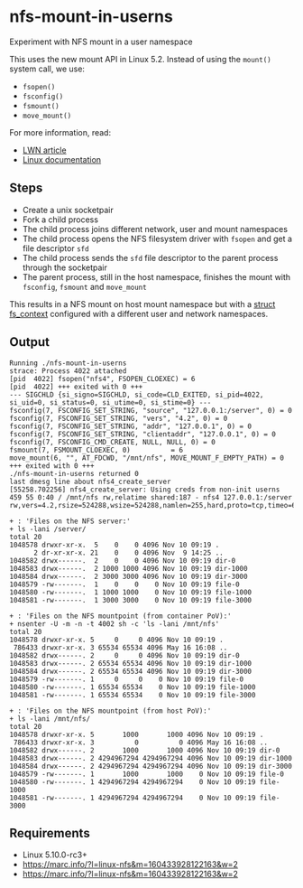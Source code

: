 # nfs-mount-in-userns

Experiment with NFS mount in a user namespace

This uses the new mount API in Linux 5.2. Instead of using the `mount()` system call, we use:
- `fsopen()`
- `fsconfig()`
- `fsmount()`
- `move_mount()`

For more information, read:
- [LWN article](https://lwn.net/Articles/802096/)
- [Linux documentation](https://www.kernel.org/doc/Documentation/filesystems/mount_api.txt)

## Steps

- Create a unix socketpair
- Fork a child process
- The child process joins different network, user and mount namespaces
- The child process opens the NFS filesystem driver with `fsopen` and get a file descriptor `sfd`
- The child process sends the `sfd` file descriptor to the parent process through the socketpair
- The parent process, still in the host namespace, finishes the mount with `fsconfig`, `fsmount` and `move_mount`

This results in a NFS mount on host mount namespace but with a
[struct fs_context](https://github.com/torvalds/linux/blob/v5.6/include/linux/fs_context.h#L97-L98)
configured with a different user and network namespaces.

## Output

```
Running ./nfs-mount-in-userns
strace: Process 4022 attached
[pid  4022] fsopen("nfs4", FSOPEN_CLOEXEC) = 6
[pid  4022] +++ exited with 0 +++
--- SIGCHLD {si_signo=SIGCHLD, si_code=CLD_EXITED, si_pid=4022, si_uid=0, si_status=0, si_utime=0, si_stime=0} ---
fsconfig(7, FSCONFIG_SET_STRING, "source", "127.0.0.1:/server", 0) = 0
fsconfig(7, FSCONFIG_SET_STRING, "vers", "4.2", 0) = 0
fsconfig(7, FSCONFIG_SET_STRING, "addr", "127.0.0.1", 0) = 0
fsconfig(7, FSCONFIG_SET_STRING, "clientaddr", "127.0.0.1", 0) = 0
fsconfig(7, FSCONFIG_CMD_CREATE, NULL, NULL, 0) = 0
fsmount(7, FSMOUNT_CLOEXEC, 0)          = 6
move_mount(6, "", AT_FDCWD, "/mnt/nfs", MOVE_MOUNT_F_EMPTY_PATH) = 0
+++ exited with 0 +++
./nfs-mount-in-userns returned 0
last dmesg line about nfs4_create_server
[55258.702256] nfs4_create_server: Using creds from non-init userns
459 55 0:40 / /mnt/nfs rw,relatime shared:187 - nfs4 127.0.0.1:/server rw,vers=4.2,rsize=524288,wsize=524288,namlen=255,hard,proto=tcp,timeo=600,retrans=2,sec=sys,clientaddr=127.0.0.1,local_lock=none,addr=127.0.0.1

+ : 'Files on the NFS server:'
+ ls -lani /server/
total 20
1048578 drwxr-xr-x.  5    0    0 4096 Nov 10 09:19 .
      2 dr-xr-xr-x. 21    0    0 4096 Nov  9 14:25 ..
1048582 drwx------.  2    0    0 4096 Nov 10 09:19 dir-0
1048583 drwx------.  2 1000 1000 4096 Nov 10 09:19 dir-1000
1048584 drwx------.  2 3000 3000 4096 Nov 10 09:19 dir-3000
1048579 -rw-------.  1    0    0    0 Nov 10 09:19 file-0
1048580 -rw-------.  1 1000 1000    0 Nov 10 09:19 file-1000
1048581 -rw-------.  1 3000 3000    0 Nov 10 09:19 file-3000

+ : 'Files on the NFS mountpoint (from container PoV):'
+ nsenter -U -m -n -t 4002 sh -c 'ls -lani /mnt/nfs'
total 20
1048578 drwxr-xr-x. 5     0     0 4096 Nov 10 09:19 .
 786433 drwxr-xr-x. 3 65534 65534 4096 May 16 16:08 ..
1048582 drwx------. 2     0     0 4096 Nov 10 09:19 dir-0
1048583 drwx------. 2 65534 65534 4096 Nov 10 09:19 dir-1000
1048584 drwx------. 2 65534 65534 4096 Nov 10 09:19 dir-3000
1048579 -rw-------. 1     0     0    0 Nov 10 09:19 file-0
1048580 -rw-------. 1 65534 65534    0 Nov 10 09:19 file-1000
1048581 -rw-------. 1 65534 65534    0 Nov 10 09:19 file-3000

+ : 'Files on the NFS mountpoint (from host PoV):'
+ ls -lani /mnt/nfs/
total 20
1048578 drwxr-xr-x. 5       1000       1000 4096 Nov 10 09:19 .
 786433 drwxr-xr-x. 3          0          0 4096 May 16 16:08 ..
1048582 drwx------. 2       1000       1000 4096 Nov 10 09:19 dir-0
1048583 drwx------. 2 4294967294 4294967294 4096 Nov 10 09:19 dir-1000
1048584 drwx------. 2 4294967294 4294967294 4096 Nov 10 09:19 dir-3000
1048579 -rw-------. 1       1000       1000    0 Nov 10 09:19 file-0
1048580 -rw-------. 1 4294967294 4294967294    0 Nov 10 09:19 file-1000
1048581 -rw-------. 1 4294967294 4294967294    0 Nov 10 09:19 file-3000
```

## Requirements

- Linux 5.10.0-rc3+
- https://marc.info/?l=linux-nfs&m=160433928122163&w=2
- https://marc.info/?l=linux-nfs&m=160433928122163&w=2

